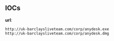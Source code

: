 
## IOCs

__url__:

```text
http://uk-barclaysliveteam.com/corp/anydesk.exe
http://uk-barclaysliveteam.com/corp/anydesk.dmg
```